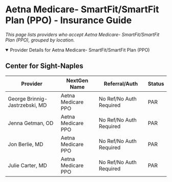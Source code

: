 # Aetna Medicare- SmartFit/SmartFit Plan (PPO) - Insurance Guide

*This page lists providers who accept Aetna Medicare- SmartFit/SmartFit Plan (PPO), grouped by location.*

<details open><summary>Provider Details for Aetna Medicare- SmartFit/SmartFit Plan (PPO)</summary>

## Center for Sight-Naples

| Provider | NextGen Name | Referral/Auth | Status |
|----------|-------------|--------------|--------|
| George Brinnig-Jastrzebski, MD | Aetna Medicare PPO | No Ref/No Auth Required | PAR |
| Jenna Getman, OD | Aetna Medicare PPO | No Ref/No Auth Required | PAR |
| Jon Berlie, MD | Aetna Medicare PPO | No Ref/No Auth Required | PAR |
| Julie Carter, MD | Aetna Medicare PPO | No Ref/No Auth Required | PAR |

</details>

